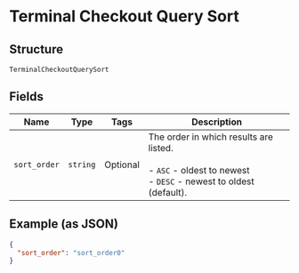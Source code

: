 
# Terminal Checkout Query Sort

## Structure

`TerminalCheckoutQuerySort`

## Fields

| Name | Type | Tags | Description |
|  --- | --- | --- | --- |
| `sort_order` | `string` | Optional | The order in which results are listed.<br><br>- `ASC` - oldest to newest<br>- `DESC` - newest to oldest (default). |

## Example (as JSON)

```json
{
  "sort_order": "sort_order0"
}
```

